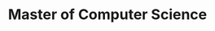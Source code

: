 ---
icon: fa-university
icon_type: icon
title: Master of Computer Science
organization: Aalborg University
order_id: 4
period: 28/08/2019 - 24/06/2021
description: The two years studying for the master degree presented me with the opportunity to get a better understanding of both abstract topics such as Computability and Complexity as well as the specific intricacies of how a compiler works, by making one. In the last two semesters I worked primarily towards my thesis, with a focus in Human-Computer Interaction. This work culminated in the development of a haptic glove to be used as an alternative to learning the saxophone to supplement regular ones.
---